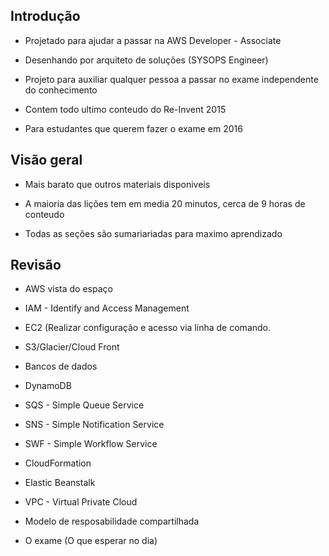 
## Introdução

- Projetado para ajudar a passar na AWS Developer - Associate

- Desenhando por arquiteto de soluções (SYSOPS Engineer)

- Projeto para auxiliar qualquer pessoa a passar no exame independente do conhecimento

- Contem todo ultimo conteudo do Re-Invent 2015

- Para estudantes que querem fazer o exame em 2016

## Visão geral

- Mais barato que outros materiais disponiveis

- A maioria das lições tem em media 20 minutos, cerca de 9 horas de conteudo

- Todas as seções são sumariariadas para maximo aprendizado

## Revisão 

- AWS vista do espaço

- IAM - Identify and Access Management

- EC2 (Realizar configuração e acesso via linha de comando.

- S3/Glacier/Cloud Front 

- Bancos de dados

- DynamoDB

- SQS - Simple Queue Service 

- SNS - Simple Notification Service

- SWF - Simple Workflow Service

- CloudFormation

- Elastic Beanstalk

- VPC - Virtual Private Cloud 

- Modelo de resposabilidade compartilhada 

- O exame (O que esperar no dia)

